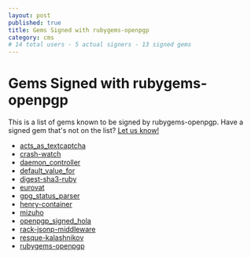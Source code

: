 ```yaml
---
layout: post
published: true
title: Gems Signed with rubygems-openpgp
category: cms
# 14 total users - 5 actual signers - 13 signed gems
---
```


Gems Signed with rubygems-openpgp
=================================

This is a list of gems known to be signed by rubygems-openpgp.  Have a
signed gem that's not on the list?  [Let us
know!](mailto:kgo@grant-olson.net)

* [acts_as_textcaptcha](https://rubygems.org/gems/acts_as_textcaptcha)
* [crash-watch](https://rubygems.org/gems/crash-watch)
* [daemon_controller](https://rubygems.org/gems/daemon_controller)
* [default_value_for](https://rubygems.org/gems/default_value_for)
* [digest-sha3-ruby](https://rubygems.org/gems/digest-sha3)
* [eurovat](https://rubygems.org/gems/eurovat)
* [gpg_status_parser](https://rubygems.org/gems/gpg_status_parser)
* [henry-container](https://rubygems.org/gems/henry-container)
* [mizuho](https://rubygems.org/gems/mizuho)
* [openpgp_signed_hola](https://rubygems.org/gems/openpgp_signed_hola)
* [rack-jsonp-middleware](https://rubygems.org/gems/rack-jsonp-middleware)
* [resque-kalashnikov](https://rubygems.org/gems/resque-kalashnikov)
* [rubygems-openpgp](https://rubygems.org/gems/rubygems-openpgp)
